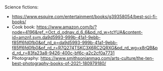 Science fictions:

- https://www.esquire.com/entertainment/books/g39358054/best-sci-fi-books/
- Cook book: https://www.amazon.com/b/?node=4196&ref_=Oct_d_odnav_d_6_6&pd_rd_w=tcYUA&content-id=amzn1.sym.da9d5993-999b-41a1-9ebb-f85ff6fd0fb0&pf_rd_p=da9d5993-999b-41a1-9ebb-f85ff6fd0fb0&pf_rd_r=R7Q274TSKC3X6RC2QRXG&pd_rd_wg=x8rQB&pd_rd_r=83fa23a8-9426-400c-bf6c-a2c2cf0a7731
- Photography: https://www.smithsonianmag.com/arts-culture/the-ten-best-photography-books-of-2021-180979180/